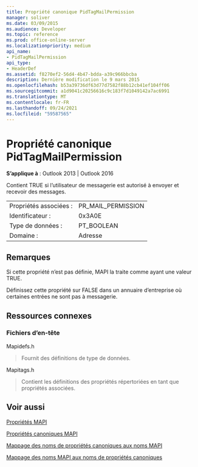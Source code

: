 ```yaml
---
title: Propriété canonique PidTagMailPermission
manager: soliver
ms.date: 03/09/2015
ms.audience: Developer
ms.topic: reference
ms.prod: office-online-server
ms.localizationpriority: medium
api_name:
- PidTagMailPermission
api_type:
- HeaderDef
ms.assetid: f8270ef2-56d4-4b47-bdda-a39c966bbcba
description: Dernière modification le 9 mars 2015
ms.openlocfilehash: b53a39736df63d77d7582f88b12cb41ef104ff06
ms.sourcegitcommit: a1d9041c20256616c9c183f7d1049142a7ac6991
ms.translationtype: MT
ms.contentlocale: fr-FR
ms.lasthandoff: 09/24/2021
ms.locfileid: "59587565"
---
```

# <a name="pidtagmailpermission-canonical-property"></a>Propriété canonique PidTagMailPermission

  
  
**S’applique à** : Outlook 2013 | Outlook 2016 
  
Contient TRUE si l’utilisateur de messagerie est autorisé à envoyer et recevoir des messages. 
  
|||
|:-----|:-----|
|Propriétés associées :  <br/> |PR_MAIL_PERMISSION  <br/> |
|Identificateur :  <br/> |0x3A0E  <br/> |
|Type de données :  <br/> |PT_BOOLEAN  <br/> |
|Domaine :  <br/> |Adresse  <br/> |
   
## <a name="remarks"></a>Remarques

Si cette propriété n’est pas définie, MAPI la traite comme ayant une valeur TRUE. 
  
Définissez cette propriété sur FALSE dans un annuaire d’entreprise où certaines entrées ne sont pas à messagerie. 
  
## <a name="related-resources"></a>Ressources connexes

### <a name="header-files"></a>Fichiers d’en-tête

Mapidefs.h
  
> Fournit des définitions de type de données.
    
Mapitags.h
  
> Contient les définitions des propriétés répertoriées en tant que propriétés associées.
    
## <a name="see-also"></a>Voir aussi



[Propriétés MAPI](mapi-properties.md)
  
[Propriétés canoniques MAPI](mapi-canonical-properties.md)
  
[Mappage des noms de propriétés canoniques aux noms MAPI](mapping-canonical-property-names-to-mapi-names.md)
  
[Mappage des noms MAPI aux noms de propriétés canoniques](mapping-mapi-names-to-canonical-property-names.md)

